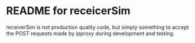 # README for receicerSim

receiverSim is not production quality code, but simply something to accept the POST requests made by ipproxy
during development and testing.
